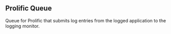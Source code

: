 ## Prolific Queue

Queue for Prolific that submits log entries from the logged application to the
logging monitor.
